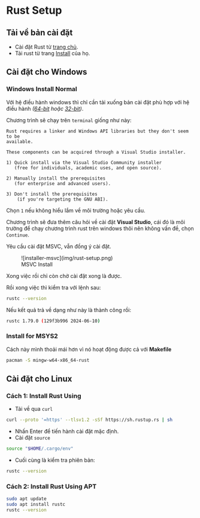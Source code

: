 # Rust Setup

## Tải về bản cài đặt

- Cài đặt Rust từ [trang chủ](https://www.rust-lang.org/).
- Tải rust từ trang [Install](https://www.rust-lang.org/tools/install) của họ.

## Cài đặt cho Windows

### Windows Install Normal

Với hệ điều hành windows thì chỉ cần tải xuống bản cài đặt phù hợp với hệ điều hành _([64-bit](https://static.rust-lang.org/rustup/dist/x86_64-pc-windows-msvc/rustup-init.exe) hoặc [32-bit](https://www.rust-lang.org/tools/install))_.

Chương trình sẽ chạy trên `terminal` giống như này:

```text
Rust requires a linker and Windows API libraries but they don't seem to be
available.

These components can be acquired through a Visual Studio installer.

1) Quick install via the Visual Studio Community installer
   (free for individuals, academic uses, and open source).

2) Manually install the prerequisites
   (for enterprise and advanced users).

3) Don't install the prerequisites
    (if you're targeting the GNU ABI).
```

Chọn `1` nếu không hiểu lắm về môi trường hoặc yêu cầu.

Chương trình sẽ đưa thêm câu hỏi về cài đặt __Visual Studio__, cái đó là môi trường để chạy chương trình rust trên windows thôi nên không vấn đề, chọn `Continue`.

Yêu cầu cài đặt MSVC, vẫn đồng ý cài đặt.

<figure markdown="span">
    ![installer-msvc](img/rust-setup.png)
    <figcaption>MSVC Install</figcaption>
</figure>


Xong việc rồi chỉ còn chờ cài đặt xong là được.

Rồi xong việc thì kiểm tra với lệnh sau:

```bash
rustc --version
```

Nếu kết quả trả về dạng như này là thành công rồi:

```bash
rustc 1.79.0 (129f3b996 2024-06-10)
```

### Install for MSYS2

Cách này mình thoải mái hơn vì nó hoạt động được cả với __Makefile__

```bash
pacman -S mingw-w64-x86_64-rust
```

## Cài đặt cho Linux

### Cách 1: Install Rust Using

- Tải về qua `curl`

```bash
curl --proto '=https' --tlsv1.2 -sSf https://sh.rustup.rs | sh
```

- Nhấn Enter để tiến hành cài đặt mặc định.
- Cài đặt `source`

```bash
source "$HOME/.cargo/env"
```

- Cuối cùng là kiểm tra phiên bản:

```bash
rustc --version
```

### Cách 2: Install Rust Using APT

```bash
sudo apt update
sudo apt install rustc
rustc --version
```